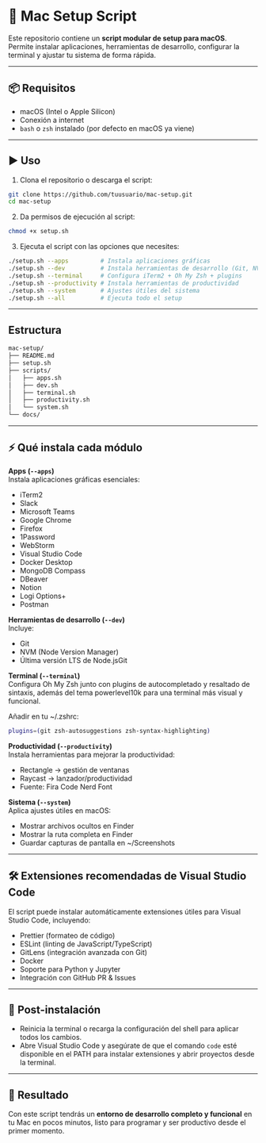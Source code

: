 # 🚀 Mac Setup Script

Este repositorio contiene un **script modular de setup para macOS**.  
Permite instalar aplicaciones, herramientas de desarrollo, configurar la terminal y ajustar tu sistema de forma rápida.

---

## 📦 Requisitos

- macOS (Intel o Apple Silicon)
- Conexión a internet
- `bash` o `zsh` instalado (por defecto en macOS ya viene)

---

## ▶️ Uso

1. Clona el repositorio o descarga el script:
```bash
git clone https://github.com/tuusuario/mac-setup.git
cd mac-setup
```
2. Da permisos de ejecución al script:
```bash
chmod +x setup.sh
```
3. Ejecuta el script con las opciones que necesites:
```bash
./setup.sh --apps         # Instala aplicaciones gráficas
./setup.sh --dev          # Instala herramientas de desarrollo (Git, NVM, Node)
./setup.sh --terminal     # Configura iTerm2 + Oh My Zsh + plugins
./setup.sh --productivity # Instala herramientas de productividad
./setup.sh --system       # Ajustes útiles del sistema
./setup.sh --all          # Ejecuta todo el setup
```
---

## Estructura
```bash
mac-setup/
├── README.md
├── setup.sh
├── scripts/
│   ├── apps.sh
│   ├── dev.sh
│   ├── terminal.sh
│   ├── productivity.sh
│   └── system.sh
└── docs/
```
---

## ⚡ Qué instala cada módulo

**Apps (`--apps`)**  
Instala aplicaciones gráficas esenciales: 
- iTerm2
- Slack
- Microsoft Teams
- Google Chrome
- Firefox
- 1Password
- WebStorm
- Visual Studio Code
- Docker Desktop
- MongoDB Compass
- DBeaver
- Notion
- Logi Options+
- Postman

**Herramientas de desarrollo (`--dev`)**  
Incluye:
- Git
- NVM (Node Version Manager)
- Última versión LTS de Node.jsGit

**Terminal (`--terminal`)**  
Configura Oh My Zsh junto con plugins de autocompletado y resaltado de sintaxis, además del tema powerlevel10k para una terminal más visual y funcional.

Añadir en tu ~/.zshrc:
```bash
plugins=(git zsh-autosuggestions zsh-syntax-highlighting)
```

**Productividad (`--productivity`)**  
Instala herramientas para mejorar la productividad:
- Rectangle → gestión de ventanas
- Raycast → lanzador/productividad
- Fuente: Fira Code Nerd Font

**Sistema (`--system`)**  
Aplica ajustes útiles en macOS:
- Mostrar archivos ocultos en Finder
- Mostrar la ruta completa en Finder
- Guardar capturas de pantalla en ~/Screenshots

---

## 🛠️ Extensiones recomendadas de Visual Studio Code

El script puede instalar automáticamente extensiones útiles para Visual Studio Code, incluyendo:

- Prettier (formateo de código)  
- ESLint (linting de JavaScript/TypeScript)  
- GitLens (integración avanzada con Git)  
- Docker  
- Soporte para Python y Jupyter  
- Integración con GitHub PR & Issues

---

## 🔁 Post-instalación

- Reinicia la terminal o recarga la configuración del shell para aplicar todos los cambios.  
- Abre Visual Studio Code y asegúrate de que el comando `code` esté disponible en el PATH para instalar extensiones y abrir proyectos desde la terminal.

---

## 🎉 Resultado

Con este script tendrás un **entorno de desarrollo completo y funcional** en tu Mac en pocos minutos, listo para programar y ser productivo desde el primer momento.

